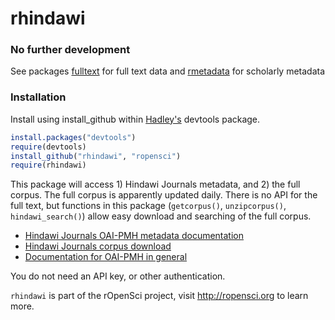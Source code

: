 rhindawi
========

### __No further development__

See packages [fulltext](https://github.com/ropensci/fulltext) for full text data and [rmetadata](https://github.com/ropensci/rmetadata) for scholarly metadata


### Installation

Install using install_github within [Hadley's](https://github.com/hadley/devtools) devtools package.

```R
install.packages("devtools")
require(devtools)
install_github("rhindawi", "ropensci")
require(rhindawi)
```

This package will access 1) Hindawi Journals metadata, and 2) the full corpus.  The full corpus is apparently updated daily. There is no API for the full text, but functions in this package (`getcorpus()`, `unzipcorpus()`, `hindawi_search()`) allow easy download and searching of the full corpus.


+ [Hindawi Journals OAI-PMH metadata documentation](http://www.hindawi.com/oai-pmh/)
+ [Hindawi Journals corpus download](http://www.hindawi.com/corpus/)
+ [Documentation for OAI-PMH in general](http://www.openarchives.org/OAI/openarchivesprotocol.html)

You do not need an API key, or other authentication.

`rhindawi` is part of the rOpenSci project, visit http://ropensci.org to learn more.
